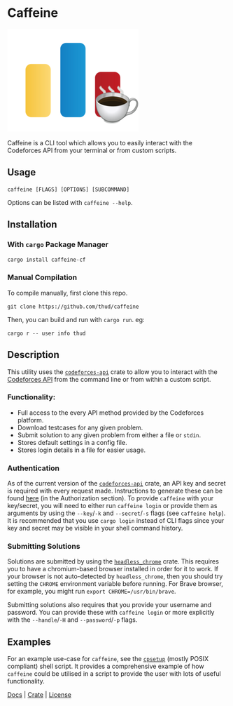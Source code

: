 # Caffeine

![caffeine logo](./caffeine.png)

Caffeine is a CLI tool which allows you to easily interact with the Codeforces
API from your terminal or from custom scripts.

## Usage
```
caffeine [FLAGS] [OPTIONS] [SUBCOMMAND]
```
Options can be listed with `caffeine --help`.

## Installation
### With `cargo` Package Manager
```
cargo install caffeine-cf
```

### Manual Compilation
To compile manually, first clone this repo.
```
git clone https://github.com/thud/caffeine
```
Then, you can build and run with `cargo run`. eg:
```
cargo r -- user info thud
```

## Description
This utility uses the
[`codeforces-api`](https://crates.io/crates/codeforces-api) crate to allow
you to interact with the
[Codeforces API](https://codeforces.com/apiHelp) from the command line or
from within a custom script.
                                                                           
### Functionality:
- Full access to the every API method provided by the Codeforces platform.
- Download testcases for any given problem.
- Submit solution to any given problem from either a file or `stdin`.
- Stores default settings in a config file.
- Stores login details in a file for easier usage.

### Authentication
As of the current version of the
[`codeforces-api`](https://crates.io/crates/codeforces-api) crate, an API
key and secret is required with every request made. Instructions to
generate these can be found [here](https://codeforces.com/apiHelp) (in the
Authorization section). To provide `caffeine` with your key/secret, you
will need to either run `caffeine login` or provide them as arguments by
using the `--key`/`-k` and `--secret`/`-s` flags (see `caffeine help`). It
is recommended that you use `cargo login` instead of CLI flags since your
key and secret may be visible in your shell command history.
                                                                           
### Submitting Solutions
Solutions are submitted by using the
[`headless_chrome`](https://crates.io/crates/headless_chrome) crate. This
requires you to have a chromium-based browser installed in order for it to
work. If your browser is not auto-detected by `headless_chrome`, then you
should try setting the `CHROME` environment variable before running. For
Brave browser, for example, you might run `export CHROME=/usr/bin/brave`.
                                                                           
Submitting solutions also requires that you provide your username and
password. You can provide these with `caffeine login` or more explicitly
with the `--handle`/`-H` and `--password`/`-p` flags.

## Examples
For an example use-case for `caffeine`, see the [`cpsetup`](examples/cpsetup)
(mostly POSIX compliant) shell script. It provides a comprehensive example of
how `caffeine` could be utilised in a script to provide the user with lots of
useful functionality.

[Docs](https://docs.rs/caffeine-cf) |
[Crate](https://crates.io/crates/caffeine-cf) |
[License](LICENSE)

